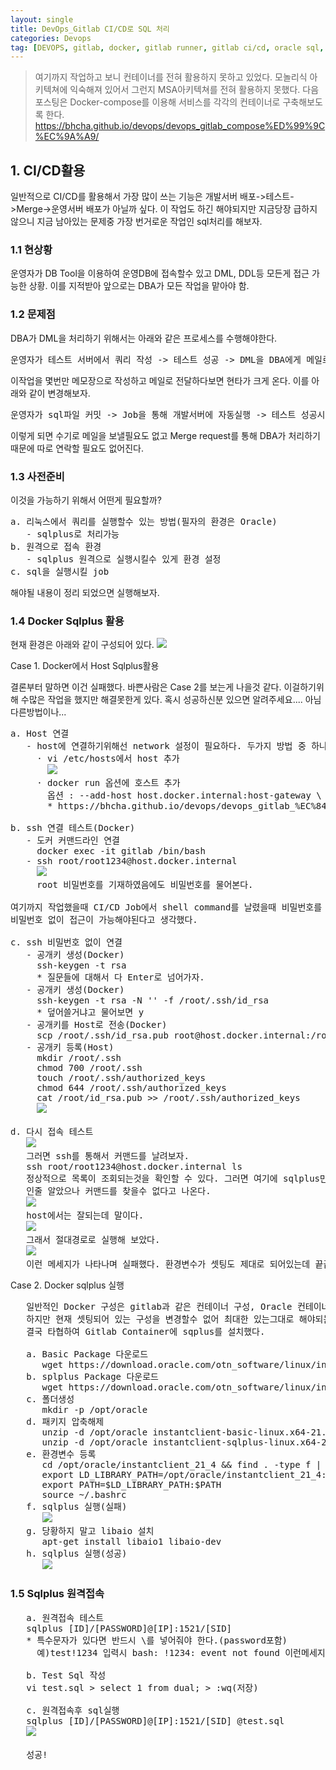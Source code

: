 ```yaml
---
layout: single
title: DevOps_Gitlab CI/CD로 SQL 처리
categories: Devops
tag: [DEVOPS, gitlab, docker, gitlab runner, gitlab ci/cd, oracle sql, sqlplus 설치]
---
```



> 여기까지 작업하고 보니 컨테이너를 전혀 활용하지 못하고 있었다. 모놀리식 아키텍쳐에 익숙해져 있어서 그런지 MSA아키텍쳐를 전혀 활용하지 못했다.
> 다음 포스팅은 Docker-compose를 이용해 서비스를 각각의 컨테이너로 구축해보도록 한다.
> https://bhcha.github.io/devops/devops_gitlab_compose%ED%99%9C%EC%9A%A9/

## 1. CI/CD활용
일반적으로 CI/CD를 활용해서 가장 많이 쓰는 기능은 개발서버 배포->테스트->Merge->운영서버 배포가 아닐까 싶다.
이 작업도 하긴 해야되지만 지금당장 급하지 않으니 지금 남아있는 문제중 가장 번거로운 작업인 sql처리를 해보자.

### 1.1 현상황
운영자가 DB Tool을 이용하여 운영DB에 접속할수 있고 DML, DDL등 모든게 접근 가능한 상황. 이를 지적받아 앞으로는
DBA가 모든 작업을 맡아야 함.

### 1.2 문제점
DBA가 DML을 처리하기 위해서는 아래와 같은 프로세스를 수행해야한다.

<pre>
운영자가 테스트 서버에서 쿼리 작성 -> 테스트 성공 -> DML을 DBA에게 메일로 전달 -> DBA 처리후 통보 -> 운영테스트
</pre>
이작업을 몇번만 메모장으로 작성하고 메일로 전달하다보면 현타가 크게 온다.
이를 아래와 같이 변경해보자.
<pre>
운영자가 sql파일 커밋 -> Job을 통해 개발서버에 자동실행 -> 테스트 성공시 -> DBA가 Merge 수행 -> 운영테스트
</pre>
이렇게 되면 수기로 메일을 보낼필요도 없고 Merge request를 통해 DBA가 처리하기때문에 따로 연락할 필요도 없어진다.

### 1.3 사전준비
이것을 가능하기 위해서 어떤게 필요할까? 

<pre>
a. 리눅스에서 쿼리를 실행할수 있는 방법(필자의 환경은 Oracle)
   - sqlplus로 처리가능
b. 원격으로 접속 환경 
   - sqlplus 원격으로 실행시킬수 있게 환경 설정
c. sql을 실행시킬 job
</pre>

해야될 내용이 정리 되었으면 실행해보자.

### 1.4 Docker Sqlplus 활용
현재 환경은 아래와 같이 구성되어 있다.
![](../images/img_17.png)

Case 1. Docker에서 Host Sqlplus활용

결론부터 말하면 이건 실패했다. 바쁜사람은 Case 2를 보는게 나을것 같다.
이걸하기위해 수많은 작업을 했지만 해결못한게 있다. 
혹시 성공하신분 있으면 알려주세요....
아님 다른방법이나...
<pre>
a. Host 연결
   - host에 연결하기위해선 network 설정이 필요하다. 두가지 방법 중 하나 택1
     · vi /etc/hosts에서 host 추가
       <img src="../images/img_18.png"/>
     · docker run 옵션에 호스트 추가
       옵션 : --add-host host.docker.internal:host-gateway \
       * https://bhcha.github.io/devops/devops_gitlab_%EC%84%A4%EC%B9%98_%EC%84%A4%EC%A0%95%ED%95%98%EA%B8%B0/#11-docker-gitlab-container-%EA%B5%AC%EC%B6%95

b. ssh 연결 테스트(Docker)
   - 도커 커맨드라인 연결
     docker exec -it gitlab /bin/bash 
   - ssh root/root1234@host.docker.internal
     <img src="../images/img_19.png"/>
     root 비밀번호를 기재하였음에도 비밀번호를 물어본다.

여기까지 작업했을때 CI/CD Job에서 shell command를 날렸을때 비밀번호를 물어보는거에 대한 대응이 힘들기 때문에 
비밀번호 없이 접근이 가능해야된다고 생각했다.

c. ssh 비밀번호 없이 연결
   - 공개키 생성(Docker)
     ssh-keygen -t rsa
     * 질문들에 대해서 다 Enter로 넘어가자.
   - 공개키 생성(Docker)
     ssh-keygen -t rsa -N '' -f /root/.ssh/id_rsa
     * 덮어쓸거냐고 물어보면 y
   - 공개키를 Host로 전송(Docker)
     scp /root/.ssh/id_rsa.pub root@host.docker.internal:/root/id_rsa.pub
   - 공개키 등록(Host)
     mkdir /root/.ssh
     chmod 700 /root/.ssh
     touch /root/.ssh/authorized_keys
     chmod 644 /root/.ssh/authorized_keys
     cat /root/id_rsa.pub >> /root/.ssh/authorized_keys
     <img src="../images/img_20.png"/>

d. 다시 접속 테스트
   <img src="../images/img_21.png"/>
   그러면 ssh를 통해서 커맨드를 날려보자.
   ssh root/root1234@host.docker.internal ls
   정상적으로 목록이 조회되는것을 확인할 수 있다. 그러면 여기에 sqlplus만 실행하면 끝!
   인줄 알았으나 커맨드를 찾을수 없다고 나온다. 
   <img src="../images/img_22.png"/>
   host에서는 잘되는데 말이다.
   <img src="../images/img_23.png"/>
   그래서 절대경로로 실행해 보았다.
   <img src="../images/img_24.png"/>
   이런 메세지가 나타나며 실패했다. 환경변수가 셋팅도 제대로 되어있는데 끝끝내 성공하지 못했다.
</pre>

Case 2. Docker sqlplus 실행
<pre>
   일반적인 Docker 구성은 gitlab과 같은 컨테이너 구성, Oracle 컨테이너 구성 이런식으로 알고 있다.
   하지만 현재 셋팅되어 있는 구성을 변경할수 없어 최대한 있는그대로 해야되는 상황.
   결국 타협하여 Gitlab Container에 sqplus를 설치했다.

   a. Basic Package 다운로드 
      wget https://download.oracle.com/otn_software/linux/instantclient/214000/instantclient-basic-linux.x64-21.4.0.0.0dbru.zip
   b. splplus Package 다운로드 
      wget https://download.oracle.com/otn_software/linux/instantclient/214000/instantclient-sqlplus-linux.x64-21.4.0.0.0dbru.zip
   c. 폴더생성
      mkdir -p /opt/oracle
   d. 패키지 압축해제
      unzip -d /opt/oracle instantclient-basic-linux.x64-21.4.0.0.0dbru.zip
      unzip -d /opt/oracle instantclient-sqlplus-linux.x64-21.4.0.0.0dbru.zip
   e. 환경변수 등록
      cd /opt/oracle/instantclient_21_4 && find . -type f | sort
      export LD_LIBRARY_PATH=/opt/oracle/instantclient_21_4:$LD_LIBRARY_PATH
      export PATH=$LD_LIBRARY_PATH:$PATH
      source ~/.bashrc
   f. sqlplus 실행(실패)
      <img src="../images/img_25.png"/>
   g. 당황하지 말고 libaio 설치
      apt-get install libaio1 libaio-dev
   h. sqlplus 실행(성공)
      <img src="../images/img_26.png"/>
</pre>

### 1.5 Sqlplus 원격접속
<pre>
   a. 원격접속 테스트
   sqlplus [ID]/[PASSWORD]@[IP]:1521/[SID]
   * 특수문자가 있다면 반드시 \를 넣어줘야 한다.(password포함)
     예)test!1234 입력시 bash: !1234: event not found 이런메세지가 리턴되며 실행이 되지않는다.

   b. Test Sql 작성
   vi test.sql > select 1 from dual; > :wq(저장)

   c. 원격접속후 sql실행
   sqlplus [ID]/[PASSWORD]@[IP]:1521/[SID] @test.sql
   <img src="../images/img_28.png"/>

   성공!
</pre>
